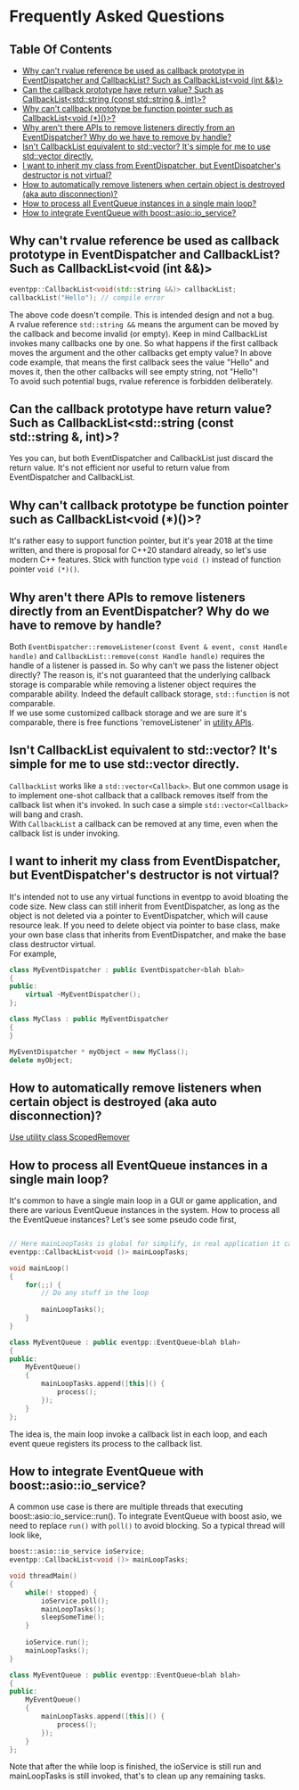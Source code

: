 # Frequently Asked Questions

<!--begintoc-->
## Table Of Contents

* [Why can't rvalue reference be used as callback prototype in EventDispatcher and CallbackList? Such as CallbackList<void (int &&)>](#a2_1)
* [Can the callback prototype have return value? Such as CallbackList<std::string (const std::string &, int)>?](#a2_2)
* [Why can't callback prototype be function pointer such as CallbackList<void (*)()>?](#a2_3)
* [Why aren't there APIs to remove listeners directly from an EventDispatcher? Why do we have to remove by handle?](#a2_4)
* [Isn't CallbackList equivalent to std::vector<Callback>? It's simple for me to use std::vector<Callback> directly.](#a2_5)
* [I want to inherit my class from EventDispatcher, but EventDispatcher's destructor is not virtual?](#a2_6)
* [How to automatically remove listeners when certain object is destroyed (aka auto disconnection)?](#a2_7)
* [How to process all EventQueue instances in a single main loop?](#a2_8)
* [How to integrate EventQueue with boost::asio::io_service?](#a2_9)
<!--endtoc-->

<a id="a2_1"></a>
## Why can't rvalue reference be used as callback prototype in EventDispatcher and CallbackList? Such as CallbackList<void (int &&)>

```c++
eventpp::CallbackList<void(std::string &&)> callbackList;
callbackList("Hello"); // compile error
```

The above code doesn't compile. This is intended design and not a bug.  
A rvalue reference `std::string &&` means the argument can be moved by the callback and become invalid (or empty). Keep in mind CallbackList invokes many callbacks one by one. So what happens if the first callback moves the argument and the other callbacks get empty value? In above code example, that means the first callback sees the value "Hello" and moves it, then the other callbacks will see empty string, not "Hello"!  
To avoid such potential bugs, rvalue reference is forbidden deliberately.

<a id="a2_2"></a>
## Can the callback prototype have return value? Such as CallbackList<std::string (const std::string &, int)>?

Yes you can, but both EventDispatcher and CallbackList just discard the return value. It's not efficient nor useful to return value from EventDispatcher and CallbackList.

<a id="a2_3"></a>
## Why can't callback prototype be function pointer such as CallbackList<void (*)()>?

It's rather easy to support function pointer, but it's year 2018 at the time written, and there is proposal for C++20 standard already, so let's use modern C++ features. Stick with function type `void ()` instead of function pointer `void (*)()`.

<a id="a2_4"></a>
## Why aren't there APIs to remove listeners directly from an EventDispatcher? Why do we have to remove by handle?

Both `EventDispatcher::removeListener(const Event & event, const Handle handle)` and `CallbackList::remove(const Handle handle)` requires the handle of a listener is passed in. So why can't we pass the listener object directly? The reason is, it's not guaranteed that the underlying callback storage is comparable while removing a listener object requires the comparable ability. Indeed the default callback storage, `std::function` is not comparable.  
If we use some customized callback storage and we are sure it's comparable, there is free functions 'removeListener' in [utility APIs](eventutil.md).

<a id="a2_5"></a>
## Isn't CallbackList equivalent to std::vector<Callback>? It's simple for me to use std::vector<Callback> directly.

`CallbackList` works like a `std::vector<Callback>`. But one common usage is to implement one-shot callback that a callback removes itself from the callback list when it's invoked. In such case a simple `std::vector<Callback>` will bang and crash.  
With `CallbackList` a callback can be removed at any time, even when the callback list is under invoking.

<a id="a2_6"></a>
## I want to inherit my class from EventDispatcher, but EventDispatcher's destructor is not virtual?

It's intended not to use any virtual functions in eventpp to avoid bloating the code size. New class can still inherit from EventDispatcher, as long as the object is not deleted via a pointer to EventDispatcher, which will cause resource leak. If you need to delete object via pointer to base class, make your own base class that inherits from EventDispatcher, and make the base class destructor virtual.  
For example,  

```c++
class MyEventDispatcher : public EventDispatcher<blah blah>
{
public:
    virtual ~MyEventDispatcher();
};

class MyClass : public MyEventDispatcher
{
}

MyEventDispatcher * myObject = new MyClass();
delete myObject;
```

<a id="a2_7"></a>
## How to automatically remove listeners when certain object is destroyed (aka auto disconnection)?  

[Use utility class ScopedRemover](scopedremover.md)

<a id="a2_8"></a>
## How to process all EventQueue instances in a single main loop?  

It's common to have a single main loop in a GUI or game application, and there are various EventQueue instances in the system. How to process all the EventQueue instances? Let's see some pseudo code first,  

```c++

// Here mainLoopTasks is global for simplify, in real application it can be in some object and passed around
eventpp::CallbackList<void ()> mainLoopTasks;

void mainLoop()
{
    for(;;) {
        // Do any stuff in the loop
        
        mainLoopTasks();
    }
}

class MyEventQueue : public eventpp::EventQueue<blah blah>
{
public:
    MyEventQueue()
    {
        mainLoopTasks.append([this]() {
            process();
        });
    }
};
```

The idea is, the main loop invoke a callback list in each loop, and each event queue registers its process to the callback list.

<a id="a2_9"></a>
## How to integrate EventQueue with boost::asio::io_service?  

A common use case is there are multiple threads that executing boost::asio::io_service::run(). To integrate EventQueue with boost asio, we need to replace `run()` with `poll()` to avoid blocking. So a typical thread will look like,  

```c++
boost::asio::io_service ioService;
eventpp::CallbackList<void ()> mainLoopTasks;

void threadMain()
{
    while(! stopped) {
        ioService.poll();
        mainLoopTasks();
        sleepSomeTime();
    }
    
    ioService.run();
    mainLoopTasks();
}

class MyEventQueue : public eventpp::EventQueue<blah blah>
{
public:
    MyEventQueue()
    {
        mainLoopTasks.append([this]() {
            process();
        });
    }
};
```

Note that after the while loop is finished, the ioService is still run and mainLoopTasks is still invoked, that's to clean up any remaining tasks.
